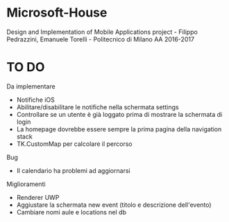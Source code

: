 # Microsoft-House
Design and Implementation of Mobile Applications project - Filippo Pedrazzini, Emanuele Torelli - Politecnico di Milano AA 2016-2017 


# TO DO

Da implementare
- Notifiche iOS
- Abilitare/disabilitare le notifiche nella schermata settings
- Controllare se un utente è già loggato prima di mostrare la schermata di login
- La homepage dovrebbe essere sempre la prima pagina della navigation stack
- TK.CustomMap per calcolare il percorso

Bug
- Il calendario ha problemi ad aggiornarsi

Miglioramenti
- Renderer UWP
- Aggiustare la schermata new event (titolo e descrizione dell'evento)
- Cambiare nomi aule e locations nel db
